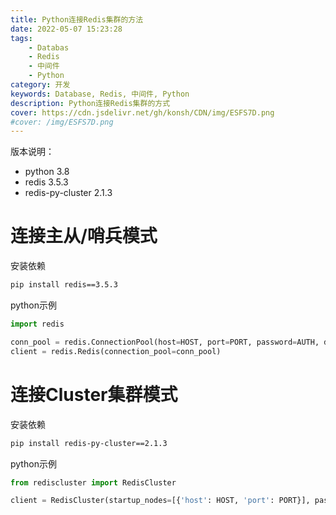 ```yaml
---
title: Python连接Redis集群的方法
date: 2022-05-07 15:23:28
tags: 
    - Databas
    - Redis
    - 中间件
    - Python
category: 开发
keywords: Database, Redis, 中间件, Python
description: Python连接Redis集群的方式
cover: https://cdn.jsdelivr.net/gh/konsh/CDN/img/ESFS7D.png
#cover: /img/ESFS7D.png
---
```


版本说明：
- python 3.8
- redis 3.5.3
- redis-py-cluster 2.1.3

# 连接主从/哨兵模式

安装依赖
```sh
pip install redis==3.5.3
```

python示例
```python
import redis

conn_pool = redis.ConnectionPool(host=HOST, port=PORT, password=AUTH, db=db)
client = redis.Redis(connection_pool=conn_pool)
```

# 连接Cluster集群模式
安装依赖
```sh
pip install redis-py-cluster==2.1.3
```

python示例
```python
from rediscluster import RedisCluster

client = RedisCluster(startup_nodes=[{'host': HOST, 'port': PORT}], password=AUTH, decode_responses=True, skip_full_coverage_check=True) # 若是连接不成功，则追加参数ssl=True
```
